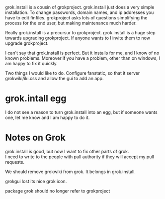 grok.install is a cousin of grokproject.  grok.install just does a very simple installation.  To change passwords, domain names, and ip addresses you have to edit finfiles.  grokproject asks lots of questions simplifying the process for the end user, but making maintenance much harder. 

Really grok.install is a precursur to grokproject.  grok.install is a huge step towards upgrading grokproject. If anyone wants to I invite them to now upgrade grokproject.

I can't say that grok.install is perfect.  But it installs  for me, and I know of no known problems.  Moreover if you have a problem, other than on windows, I am happy to fix it quickly. 

Two things I would like to do.  Configure fanstatic, so that it server grokwiki/iki.css
and allow the gui to add an app. 

grok.intall egg
===============
I do not see a reason to turn grok.install into an egg, but if someone wants one, let me know and I am happy to do it. 



Notes on Grok
===============
grok.install is good, but now I want to fix other parts of grok.  
I need to write to the people with pull authority if they will accept my 
pull requests. 

We should remove grokwiki from grok.  It belongs in grok.install.

grokgui lost its nice grok icon.  

package grok should no longer refer to grokproject 